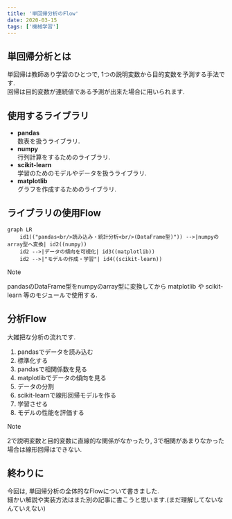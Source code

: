 ```yaml
---
title: '単回帰分析のFlow'
date: 2020-03-15
tags: ['機械学習']
---
```


## 単回帰分析とは
単回帰は教師あり学習のひとつで, 1つの説明変数から目的変数を予測する手法です.  
回帰は目的変数が連続値である予測が出来た場合に用いられます.  

## 使用するライブラリ
- **pandas**  
  数表を扱うライブラリ.  
- **numpy**  
  行列計算をするためのライブラリ.  
- **scikit-learn**  
  学習のためのモデルやデータを扱うライブラリ.  
- **matplotlib**  
  グラフを作成するためのライブラリ.  

## ライブラリの使用Flow

```mermaid,autorun
graph LR
    id1(("pandas<br/>読み込み・統計分析<br/>(DataFrame型)")) -->|numpyのarray型へ変換| id2((numpy))
    id2 -->|データの傾向を可視化| id3((matplotlib))
    id2 -->|"モデルの作成・学習"| id4((scikit-learn))
```

> [!NOTE]
> pandasのDataFrame型をnumpyのarray型に変換してから matplotlib や scikit-learn 等のモジュールで使用する.  

## 分析Flow
大雑把な分析の流れです.  

1. pandasでデータを読み込む  
2. 標準化する
3. pandasで相関係数を見る  
4. matplotlibでデータの傾向を見る  
5. データの分割
6. scikit-learnで線形回帰モデルを作る  
7. 学習させる  
8. モデルの性能を評価する  

> [!NOTE]
> 2で説明変数と目的変数に直線的な関係がなかったり, 3で相関があまりなかった場合は線形回帰はできない.  

## 終わりに
今回は, 単回帰分析の全体的なFlowについて書きました.  
細かい解説や実装方法はまた別の記事に書こうと思います.(まだ理解してないなんていえない)  